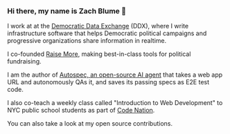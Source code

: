 ### Hi there, my name is Zach Blume 👋

I work at at the [Democratic Data Exchange](https://demexchange.com/) (DDX), where I write infrastructure software that helps Democratic political campaigns and progressive organizations share information in realtime.

I co-founded [Raise More](https://join.raisemore.app/), making best-in-class tools for political fundraising.

I am the author of [Autospec, an open-source AI agent](https://github.com/zachblume/autospec) that takes a web app URL and autonomously QAs it, and saves its passing specs as E2E test code.

I also co-teach a weekly class called "Introduction to Web Development" to NYC public school students as part of [Code Nation](https://codenation.org/).

You can also take a look at my open source contributions.
